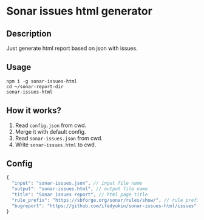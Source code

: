 # Sonar issues html generator
## Description
Just generate html report based on json with issues.

## Usage
```
npm i -g sonar-issues-html
cd ~/sonar-report-dir
sonar-issues-html
```

## How it works?
1. Read `config.json` from cwd.
2. Merge it with default config.
3. Read `sonar-issues.json` from cwd.
4. Write `sonar-issues.html` to cwd.

## Config
```javascript
{
  "input": "sonar-issues.json", // input file name
  "output": "sonar-issues.html", // output file name
  "title": "Sonar issues report", // html page title
  "rule_prefix": "https://sbforge.org/sonar/rules/show/", // rule prefix  for url generating
  "bugreport": "https://github.com/ifedyukin/sonar-issues-html/issues" // util issues link
}
```
